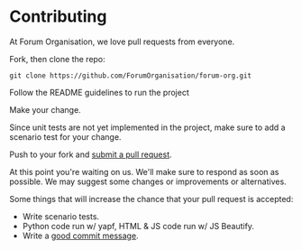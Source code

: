 # Contributing

At Forum Organisation, we love pull requests from everyone.

Fork, then clone the repo:

    git clone https://github.com/ForumOrganisation/forum-org.git

Follow the README guidelines to run the project

Make your change.

Since unit tests are not yet implemented in the project, make sure to add a scenario test for your change.

Push to your fork and [submit a pull request][pr].

[pr]: https://github.com/ForumOrganisation/forum-org/compare/

At this point you're waiting on us. We'll make sure to respond as soon as possible. We may suggest some changes or improvements or alternatives.

Some things that will increase the chance that your pull request is accepted:

* Write scenario tests.
* Python code run w/ yapf, HTML & JS code run w/ JS Beautify.
* Write a [good commit message][commit].

[commit]: http://tbaggery.com/2008/04/19/a-note-about-git-commit-messages.html

